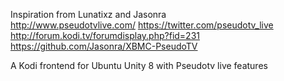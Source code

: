 
Inspiration from Lunatixz and Jasonra  
http://www.pseudotvlive.com/
https://twitter.com/pseudotv_live   
http://forum.kodi.tv/forumdisplay.php?fid=231  
https://github.com/Jasonra/XBMC-PseudoTV  


A Kodi frontend for Ubuntu Unity 8 with Pseudotv live features



 


